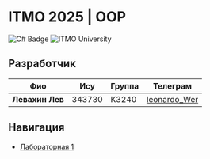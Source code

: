 # ITMO 2025 | OOP
![C# Badge](https://img.shields.io/badge/C%23-%237000E0?style=for-the-badge&logo=csharp&logoColor=white)
![ITMO University](https://img.shields.io/badge/ITMO_University-000000?style=flat-square&labelColor=000000)

## Разработчик
| Фио                    | Ису    | Группа | Телеграм                                        |
|------------------------|--------|--------|-------------------------------------------|
| **Левахин Лев**        | 343730 |К3240   | [leonardo_Wer](https://t.me/leonardo_Wer) |

## Навигация
- [Лабораторная 1](lab1)

